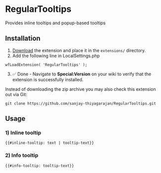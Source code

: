 # RegularTooltips  
Provides inline tooltips and popup-based tooltips  
## Installation  
1) <a href = "https://github.com/sanjay-thiyagarajan/RegularTooltips/archive/refs/heads/master.zip">Download</a> the extension and place it in the ```extensions/``` directory.  
2) Add the following line in LocalSettings.php  
```
wfLoadExtension( 'RegularTooltips' );
```  
3) ✅ Done - Navigate to **Special:Version** on your wiki to verify that the extension is successfully installed.  
  
Instead of downloading the zip archive you may also check this extension out via Git:
```
git clone https://github.com/sanjay-thiyagarajan/RegularTooltips.git
```
## Usage  
### 1) Inline tooltip  
```
{{#inline-tooltip: text | tooltip-text}}
```
### 2) Info tooltip  
```
{{#info-tooltip: tooltip-text}}
```  
